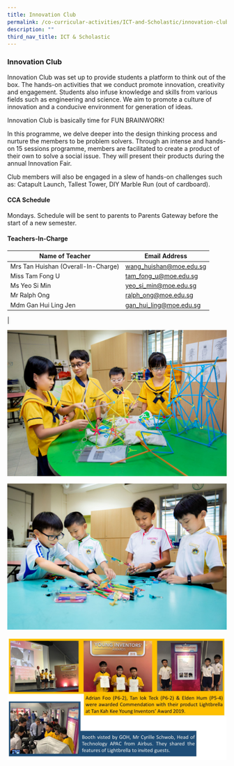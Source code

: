 ```yaml
---
title: Innovation Club
permalink: /co-curricular-activities/ICT-and-Scholastic/innovation-club/
description: ""
third_nav_title: ICT & Scholastic
---
```

### Innovation Club

Innovation Club was set up to provide students a platform to think out of the box. The hands-on activities that we conduct promote innovation, creativity and engagement. Students also infuse knowledge and skills from various fields such as engineering and science. We aim to promote a culture of innovation and a conducive environment for generation of ideas.

Innovation Club is basically time for FUN BRAINWORK!

In this programme, we delve deeper into the design thinking process and nurture the members to be problem solvers. Through an intense and hands-on 15 sessions programme, members are facilitated to create a product of their own to solve a social issue. They will present their products during the annual Innovation Fair.

Club members will also be engaged in a slew of hands-on challenges such as: Catapult Launch, Tallest Tower, DIY Marble Run (out of cardboard).

#### CCA Schedule
Mondays. Schedule will be sent to parents to Parents Gateway before the start of a new semester.

#### Teachers-In-Charge

| Name of Teacher | Email Address |
|---|---|
| Mrs Tan Huishan (Overall-In-Charge)  | [wang_huishan@moe.edu.sg](wang_huishan@moe.edu.sg)  |
| Miss Tam Fong U | [tam_fong_u@moe.edu.sg](tam_fong_u@moe.edu.sg) |
| Ms Yeo Si Min | [yeo_si_min@moe.edu.sg](yeo_si_min@moe.edu.sg) |
| Mr Ralph Ong  | [ralph_ong@moe.edu.sg](ralph_ong@moe.edu.sg)  |
| Mdm Gan Hui Ling Jen | [gan_hui_ling@moe.edu.sg](gan_hui_ling@moe.edu.sg) |
|

![](/images/innovation%20club%201.jpg)

![](/images/innovation%20club%202.jpg)

![](/images/innovation%20club%203.jpg)